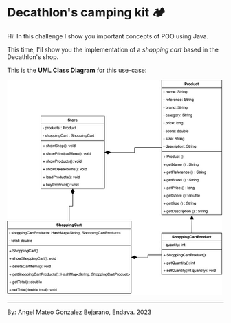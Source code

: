 # Decathlon's camping kit 🏕️

Hi!
In this challenge I show you important concepts of POO using Java.

This time, I'll show you the implementation of a _shopping cart_ based in the Decathlon's shop.

This is the **UML Class Diagram** for this use-case:

<img alt="UML Class Diagram" height="500" src="./resources/UML Challenge.jpg" width="500"/>


----
By: Angel Mateo Gonzalez Bejarano, Endava. 2023